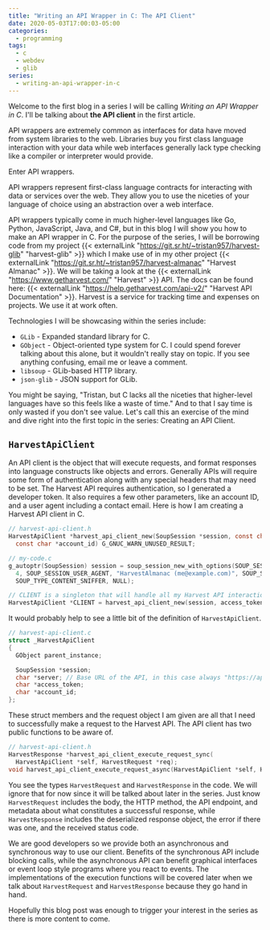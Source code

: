 ```yaml
---
title: "Writing an API Wrapper in C: The API Client"
date: 2020-05-03T17:00:03-05:00
categories:
  - programming
tags:
  - c
  - webdev
  - glib
series:
  - writing-an-api-wrapper-in-c
---
```


Welcome to the first blog in a series I will be calling _Writing an API Wrapper
in C_. I'll be talking about **the API client** in the first article.

<!--more-->

API wrappers are extremely common as interfaces for data have moved from system
libraries to the web. Libraries buy you first class language interaction with
your data while web interfaces generally lack type checking like a compiler or
interpreter would provide.

Enter API wrappers.

API wrappers represent first-class language contracts for interacting with data
or services over the web. They allow you to use the niceties of your language of
choice using an abstraction over a web interface.

API wrappers typically come in much higher-level languages like Go, Python,
JavaScript, Java, and C#, but in this blog I will show you how to make an API
wrapper in C. For the purpose of the series, I will be borrowing code from my
project
{{< externalLink "https://git.sr.ht/~tristan957/harvest-glib" "harvest-glib" >}}
which I make use of in my other project
{{< externalLink "https://git.sr.ht/~tristan957/harvest-almanac" "Harvest Almanac" >}}.
We will be taking a look at the
{{< externalLink "https://www.getharvest.com/" "Harvest" >}} API. The docs can
be found here:
{{< externalLink "https://help.getharvest.com/api-v2/" "Harvest API Documentation" >}}.
Harvest is a service for tracking time and expenses on projects. We use it at
work often.

Technologies I will be showcasing within the series include:

- `GLib` - Expanded standard library for C.
- `GObject` - Object-oriented type system for C. I could spend forever talking
  about this alone, but it wouldn't really stay on topic. If you see anything
  confusing, email me or leave a comment.
- `libsoup` - GLib-based HTTP library.
- `json-glib` - JSON support for GLib.

You might be saying, "Tristan, but C lacks all the niceties that higher-level
languages have so this feels like a waste of time." And to that I say time is
only wasted if you don't see value. Let's call this an exercise of the mind and
dive right into the first topic in the series: Creating an API Client.

## `HarvestApiClient`

An API client is the object that will execute requests, and format responses
into language constructs like objects and errors. Generally APIs will require
some form of authentication along with any special headers that may need to be
set. The Harvest API requires authentication, so I generated a developer token.
It also requires a few other parameters, like an account ID, and a user agent
including a contact email. Here is how I am creating a Harvest API client in C.

```c
// harvest-api-client.h
HarvestApiClient *harvest_api_client_new(SoupSession *session, const char *access_token,
  const char *account_id) G_GNUC_WARN_UNUSED_RESULT;

// my-code.c
g_autoptr(SoupSession) session = soup_session_new_with_options(SOUP_SESSION_MAX_CONNS,
  4, SOUP_SESSION_USER_AGENT, "HarvestAlmanac (me@example.com)", SOUP_SESSION_ADD_FEATURE_BY_TYPE,
  SOUP_TYPE_CONTENT_SNIFFER, NULL);

// CLIENT is a singleton that will handle all my Harvest API interactions
HarvestApiClient *CLIENT = harvest_api_client_new(session, access_token, account_id);
```

It would probably help to see a little bit of the definition of
`HarvestApiClient`.

```c
// harvest-api-client.c
struct _HarvestApiClient
{
  GObject parent_instance;

  SoupSession *session;
  char *server; // Base URL of the API, in this case always "https://api.harvestapp.com/v2"
  char *access_token;
  char *account_id;
};
```

These struct members and the request object I am given are all that I need to
successfully make a request to the Harvest API. The API client has two public
functions to be aware of.

```c
// harvest-api-client.h
HarvestResponse *harvest_api_client_execute_request_sync(
  HarvestApiClient *self, HarvestRequest *req);
void harvest_api_client_execute_request_async(HarvestApiClient *self, HarvestRequest *req);
```

You see the types `HarvestRequest` and `HarvestResponse` in the code. We will
ignore that for now since it will be talked about later in the series. Just know
`HarvestRequest` includes the body, the HTTP method, the API endpoint, and
metadata about what constitutes a successful response, while `HarvestResponse`
includes the deserialized response object, the error if there was one, and the
received status code.

We are good developers so we provide both an asynchronous and synchronous way to
use our client. Benefits of the synchronous API include blocking calls, while
the asynchronous API can benefit graphical interfaces or event loop style
programs where you react to events. The implementations of the execution
functions will be covered later when we talk about `HarvestRequest` and
`HarvestResponse` because they go hand in hand.

Hopefully this blog post was enough to trigger your interest in the series as
there is more content to come.
